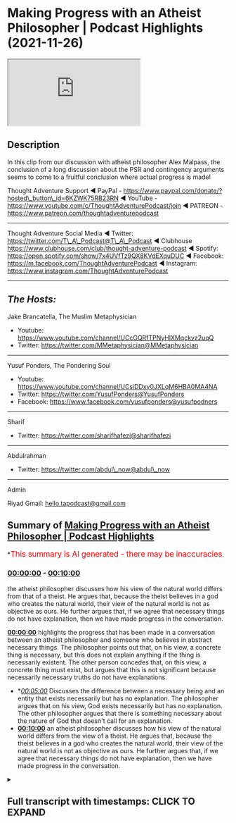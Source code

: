 # Making Progress with an Atheist Philosopher | Podcast Highlights (2021-11-26)

<iframe loading='lazy' src='https://www.youtube.com/embed/-WLQ5nteiQk'></iframe>

## Description

In this clip from our discussion with atheist philosopher Alex Malpass, the conclusion of a long discussion about the PSR and contingency arguments seems to come to a fruitful conclusion where actual progress is made!

Thought Adventure Support
◄ PayPal - https://www.paypal.com/donate/?hosted\_button\_id=6KZWK75RB23RN
◄ YouTube - https://www.youtube.com/c/ThoughtAdventurePodcast/join
◄ PATREON - https://www.patreon.com/thoughtadventurepodcast

***

Thought Adventure Social Media
◄ Twitter: https://twitter.com/T\_A\_Podcast​​@T\_A\_Podcast
◄ Clubhouse https://www.clubhouse.com/club/thought-adventure-podcast
◄ Spotify: https://open.spotify.com/show/7x4UVfTz9QX8KVdEXquDUC
◄ Facebook: https://m.facebook.com/ThoughtAdventurePodcast
◄ Instagram: https://www.instagram.com/ThoughtAdventurePodcast​

***

## *The Hosts:*

Jake Brancatella, The Muslim Metaphysician

*   Youtube: https://www.youtube.com/channel/UCcGQRfTPNyHlXMqckvz2uqQ
*   Twitter:  https://twitter.com/MMetaphysician​​@MMetaphysician

***

Yusuf Ponders, The Pondering Soul

*   Youtube: https://www.youtube.com/channel/UCsiDDxy0JXLqM6HBA0MA4NA
*   Twitter: https://twitter.com/YusufPonders​​@YusufPonders
*   Facebook: https://www.facebook.com/yusufponders​@yusufpodners

***

Sharif

*   Twitter: https://twitter.com/sharifhafezi​​@sharifhafezi

***

Abdulrahman

*   Twitter: https://twitter.com/abdul\_now​@abdul\_now

***

Admin

Riyad
Gmail: hello.tapodcast@gmail.com

## Summary of [Making Progress with an Atheist Philosopher | Podcast Highlights](https://www.youtube.com/watch?v=-WLQ5nteiQk)

\*<span style="color:red; font-size:125%">This summary is AI generated - there may be inaccuracies</span>.

### [00:00:00](https://www.youtube.com/watch?v=-WLQ5nteiQk\&t=0) - [00:10:00](https://www.youtube.com/watch?v=-WLQ5nteiQk\&t=600)

the atheist philosopher discusses how his view of the natural world differs from that of a theist. He argues that, because the theist believes in a god who creates the natural world, their view of the natural world is not as objective as ours. He further argues that, if we agree that necessary things do not have explanation, then we have made progress in the conversation.

**[00:00:00](https://www.youtube.com/watch?v=-WLQ5nteiQk\&t=0)**  highlights the progress that has been made in a conversation between an atheist philosopher and someone who believes in abstract necessary things. The philosopher points out that, on his view, a concrete thing is necessary, but this does not explain anything if the thing is necessarily existent. The other person concedes that, on this view, a concrete thing must exist, but argues that this is not significant because necessarily necessary truths do not have explanations.

*   \**[00:05:00](https://www.youtube.com/watch?v=-WLQ5nteiQk\&t=300)* Discusses the difference between a necessary being and an entity that exists necessarily but has no explanation. The philosopher argues that on his view, God exists necessarily but has no explanation. The other philosopher argues that there is something necessary about the nature of God that doesn't call for an explanation.
*   **[00:10:00](https://www.youtube.com/watch?v=-WLQ5nteiQk\&t=600)**  an atheist philosopher discusses how his view of the natural world differs from the view of a theist. He argues that, because the theist believes in a god who creates the natural world, their view of the natural world is not as objective as ours. He further argues that, if we agree that necessary things do not have explanation, then we have made progress in the conversation.

<details><summary><h2>Full transcript with timestamps: CLICK TO EXPAND</h2></summary>

[0:00:00](https://youtu.be/-WLQ5nteiQk?t=0) i don't think we i don't think we\
[0:00:02](https://youtu.be/-WLQ5nteiQk?t=2) necessarily and no pun intended started\
[0:00:04](https://youtu.be/-WLQ5nteiQk?t=4) there we i don't think we started there\
[0:00:06](https://youtu.be/-WLQ5nteiQk?t=6) so i think\
[0:00:08](https://youtu.be/-WLQ5nteiQk?t=8) we've made progress in in the\
[0:00:10](https://youtu.be/-WLQ5nteiQk?t=10) conversation that's just that's now i\
[0:00:12](https://youtu.be/-WLQ5nteiQk?t=12) look at it\
[0:00:20](https://youtu.be/-WLQ5nteiQk?t=20) right so then in that case\
[0:00:23](https://youtu.be/-WLQ5nteiQk?t=23) um there's a possible world in which\
[0:00:25](https://youtu.be/-WLQ5nteiQk?t=25) only abstract necessary things exist\
[0:00:29](https://youtu.be/-WLQ5nteiQk?t=29) and no concrete\
[0:00:31](https://youtu.be/-WLQ5nteiQk?t=31) um nothing concrete exists\
[0:00:34](https://youtu.be/-WLQ5nteiQk?t=34) uh yeah okay sure\
[0:00:37](https://youtu.be/-WLQ5nteiQk?t=37) i mean\
[0:00:37](https://youtu.be/-WLQ5nteiQk?t=37) i\
[0:00:39](https://youtu.be/-WLQ5nteiQk?t=39) i'm playing the game a bit an artist i'm\
[0:00:41](https://youtu.be/-WLQ5nteiQk?t=41) just wondering\
[0:00:48](https://youtu.be/-WLQ5nteiQk?t=48) where there's no beginning to time\
[0:00:51](https://youtu.be/-WLQ5nteiQk?t=51) every possible world overlaps with the\
[0:00:53](https://youtu.be/-WLQ5nteiQk?t=53) actual world\
[0:00:54](https://youtu.be/-WLQ5nteiQk?t=54) so\
[0:00:55](https://youtu.be/-WLQ5nteiQk?t=55) i mean unless the actual world at no\
[0:00:58](https://youtu.be/-WLQ5nteiQk?t=58) point contains any concrete things\
[0:01:00](https://youtu.be/-WLQ5nteiQk?t=60) then\
[0:01:01](https://youtu.be/-WLQ5nteiQk?t=61) um there isn't a possible world where\
[0:01:04](https://youtu.be/-WLQ5nteiQk?t=64) at no point is there a concrete thing\
[0:01:06](https://youtu.be/-WLQ5nteiQk?t=66) like if there's some concrete thing at\
[0:01:07](https://youtu.be/-WLQ5nteiQk?t=67) some point in the actual world then it's\
[0:01:09](https://youtu.be/-WLQ5nteiQk?t=69) not possible this is an entirely empty\
[0:01:12](https://youtu.be/-WLQ5nteiQk?t=72) world no concrete things in it but ah so\
[0:01:15](https://youtu.be/-WLQ5nteiQk?t=75) so that's so that yeah so then that's my\
[0:01:18](https://youtu.be/-WLQ5nteiQk?t=78) point is then that means that something\
[0:01:21](https://youtu.be/-WLQ5nteiQk?t=81) concrete is necessary\
[0:01:25](https://youtu.be/-WLQ5nteiQk?t=85) um\
[0:01:26](https://youtu.be/-WLQ5nteiQk?t=86) huh\
[0:01:28](https://youtu.be/-WLQ5nteiQk?t=88) i mean it follows that if there's\
[0:01:30](https://youtu.be/-WLQ5nteiQk?t=90) something concrete then it's necessary\
[0:01:32](https://youtu.be/-WLQ5nteiQk?t=92) that there's something hungry that's\
[0:01:33](https://youtu.be/-WLQ5nteiQk?t=93) true it doesn't follow it doesn't\
[0:01:36](https://youtu.be/-WLQ5nteiQk?t=96) i don't have to hold that there is but\
[0:01:37](https://youtu.be/-WLQ5nteiQk?t=97) um yeah i think that's right on the\
[0:01:39](https://youtu.be/-WLQ5nteiQk?t=99) aristotelian view that's right that\
[0:01:41](https://youtu.be/-WLQ5nteiQk?t=101) there's there couldn't be an empty world\
[0:01:42](https://youtu.be/-WLQ5nteiQk?t=102) unless the actual world is an empty\
[0:01:44](https://youtu.be/-WLQ5nteiQk?t=104) world\
[0:01:45](https://youtu.be/-WLQ5nteiQk?t=105) uh\
[0:01:46](https://youtu.be/-WLQ5nteiQk?t=106) right but then if that's the case then\
[0:01:48](https://youtu.be/-WLQ5nteiQk?t=108) now you have something necessary that's\
[0:01:50](https://youtu.be/-WLQ5nteiQk?t=110) concrete and now we go all the way back\
[0:01:53](https://youtu.be/-WLQ5nteiQk?t=113) to step one in which your your theory is\
[0:01:56](https://youtu.be/-WLQ5nteiQk?t=116) now radically different no no no no no\
[0:01:57](https://youtu.be/-WLQ5nteiQk?t=117) no no no\
[0:01:59](https://youtu.be/-WLQ5nteiQk?t=119) i don't have that there's a necessary\
[0:02:01](https://youtu.be/-WLQ5nteiQk?t=121) concrete thing but i think it's\
[0:02:02](https://youtu.be/-WLQ5nteiQk?t=122) necessary that there's something\
[0:02:04](https://youtu.be/-WLQ5nteiQk?t=124) concrete but each of those things could\
[0:02:05](https://youtu.be/-WLQ5nteiQk?t=125) be contingent it's just that there\
[0:02:07](https://youtu.be/-WLQ5nteiQk?t=127) couldn't be no\
[0:02:10](https://youtu.be/-WLQ5nteiQk?t=130) concrete things\
[0:02:11](https://youtu.be/-WLQ5nteiQk?t=131) right but it doesn't mean there is one\
[0:02:12](https://youtu.be/-WLQ5nteiQk?t=132) concrete thing that's necessary it's\
[0:02:14](https://youtu.be/-WLQ5nteiQk?t=134) just not\
[0:02:15](https://youtu.be/-WLQ5nteiQk?t=135) not individual but the\
[0:02:17](https://youtu.be/-WLQ5nteiQk?t=137) thing exists yeah but the genus i'm\
[0:02:19](https://youtu.be/-WLQ5nteiQk?t=139) saying\
[0:02:21](https://youtu.be/-WLQ5nteiQk?t=141) so when we're talking\
[0:02:22](https://youtu.be/-WLQ5nteiQk?t=142) or something what do you mean by the\
[0:02:23](https://youtu.be/-WLQ5nteiQk?t=143) genus\
[0:02:25](https://youtu.be/-WLQ5nteiQk?t=145) you mean the type\
[0:02:26](https://youtu.be/-WLQ5nteiQk?t=146) yeah the category of concrete\
[0:02:30](https://youtu.be/-WLQ5nteiQk?t=150) some of the category of something being\
[0:02:32](https://youtu.be/-WLQ5nteiQk?t=152) concrete\
[0:02:33](https://youtu.be/-WLQ5nteiQk?t=153) that's necessary\
[0:02:35](https://youtu.be/-WLQ5nteiQk?t=155) yeah so i'm not saying that therefore\
[0:02:36](https://youtu.be/-WLQ5nteiQk?t=156) you're forced into\
[0:02:38](https://youtu.be/-WLQ5nteiQk?t=158) oh a particular molecule or a pen yeah\
[0:02:41](https://youtu.be/-WLQ5nteiQk?t=161) yeah\
[0:02:42](https://youtu.be/-WLQ5nteiQk?t=162) i'm not saying that i'm not saying that\
[0:02:44](https://youtu.be/-WLQ5nteiQk?t=164) but\
[0:02:45](https://youtu.be/-WLQ5nteiQk?t=165) there\
[0:02:46](https://youtu.be/-WLQ5nteiQk?t=166) the\
[0:02:47](https://youtu.be/-WLQ5nteiQk?t=167) the category of concrete existence would\
[0:02:50](https://youtu.be/-WLQ5nteiQk?t=170) then be necessary\
[0:02:53](https://youtu.be/-WLQ5nteiQk?t=173) yeah okay well that's compatible with me\
[0:02:54](https://youtu.be/-WLQ5nteiQk?t=174) saying every concrete thing contingently\
[0:02:56](https://youtu.be/-WLQ5nteiQk?t=176) exists\
[0:02:58](https://youtu.be/-WLQ5nteiQk?t=178) yeah\
[0:02:59](https://youtu.be/-WLQ5nteiQk?t=179) right but now\
[0:03:01](https://youtu.be/-WLQ5nteiQk?t=181) to me it seems like you're getting a bit\
[0:03:04](https://youtu.be/-WLQ5nteiQk?t=184) closer to\
[0:03:05](https://youtu.be/-WLQ5nteiQk?t=185) the view that we're trying to represent\
[0:03:11](https://youtu.be/-WLQ5nteiQk?t=191) maybe a little bit but i'm not sure that\
[0:03:13](https://youtu.be/-WLQ5nteiQk?t=193) is significantly closer because\
[0:03:16](https://youtu.be/-WLQ5nteiQk?t=196) um\
[0:03:19](https://youtu.be/-WLQ5nteiQk?t=199) let's so let me see if i can retrace the\
[0:03:21](https://youtu.be/-WLQ5nteiQk?t=201) steps where we just got got to\
[0:03:23](https://youtu.be/-WLQ5nteiQk?t=203) make sure because maybe i'm missing this\
[0:03:25](https://youtu.be/-WLQ5nteiQk?t=205) but\
[0:03:25](https://youtu.be/-WLQ5nteiQk?t=205) um\
[0:03:28](https://youtu.be/-WLQ5nteiQk?t=208) what i i was advancing that view that\
[0:03:31](https://youtu.be/-WLQ5nteiQk?t=211) there's a beginning sequence of\
[0:03:32](https://youtu.be/-WLQ5nteiQk?t=212) contingent propositions let's say\
[0:03:34](https://youtu.be/-WLQ5nteiQk?t=214) contingent concretely existing things or\
[0:03:36](https://youtu.be/-WLQ5nteiQk?t=216) something\
[0:03:37](https://youtu.be/-WLQ5nteiQk?t=217) um\
[0:03:39](https://youtu.be/-WLQ5nteiQk?t=219) and you said well\
[0:03:42](https://youtu.be/-WLQ5nteiQk?t=222) that view suffers from this problem that\
[0:03:44](https://youtu.be/-WLQ5nteiQk?t=224) it can't explain why there's something\
[0:03:45](https://youtu.be/-WLQ5nteiQk?t=225) other than nothing\
[0:03:47](https://youtu.be/-WLQ5nteiQk?t=227) um\
[0:03:50](https://youtu.be/-WLQ5nteiQk?t=230) and then\
[0:03:51](https://youtu.be/-WLQ5nteiQk?t=231) you said well on our view there's\
[0:03:54](https://youtu.be/-WLQ5nteiQk?t=234) a necessary\
[0:03:55](https://youtu.be/-WLQ5nteiQk?t=235) concrete thing\
[0:03:57](https://youtu.be/-WLQ5nteiQk?t=237) um\
[0:03:58](https://youtu.be/-WLQ5nteiQk?t=238) then i said well problem with that is it\
[0:04:00](https://youtu.be/-WLQ5nteiQk?t=240) doesn't explain anything if it's a\
[0:04:01](https://youtu.be/-WLQ5nteiQk?t=241) necessarily existing concrete thing\
[0:04:05](https://youtu.be/-WLQ5nteiQk?t=245) and now you're saying well on the\
[0:04:06](https://youtu.be/-WLQ5nteiQk?t=246) aristotelian view it's necessary that\
[0:04:09](https://youtu.be/-WLQ5nteiQk?t=249) some concrete thing\
[0:04:10](https://youtu.be/-WLQ5nteiQk?t=250) exists\
[0:04:12](https://youtu.be/-WLQ5nteiQk?t=252) brackets if it's actually true that some\
[0:04:14](https://youtu.be/-WLQ5nteiQk?t=254) concrete thing exists whatever\
[0:04:17](https://youtu.be/-WLQ5nteiQk?t=257) um\
[0:04:17](https://youtu.be/-WLQ5nteiQk?t=257) what's the significance of that\
[0:04:19](https://youtu.be/-WLQ5nteiQk?t=259) concession\
[0:04:21](https://youtu.be/-WLQ5nteiQk?t=261) how does that\
[0:04:23](https://youtu.be/-WLQ5nteiQk?t=263) i'm not sure how it deals with them\
[0:04:24](https://youtu.be/-WLQ5nteiQk?t=264) because my rebuttal to your point was\
[0:04:27](https://youtu.be/-WLQ5nteiQk?t=267) you're not explaining anything if you've\
[0:04:30](https://youtu.be/-WLQ5nteiQk?t=270) got a necessarily existent\
[0:04:32](https://youtu.be/-WLQ5nteiQk?t=272) concrete thing because necessarily\
[0:04:35](https://youtu.be/-WLQ5nteiQk?t=275) necessary truths don't have explanations\
[0:04:39](https://youtu.be/-WLQ5nteiQk?t=279) yeah and i'm not sure that you're\
[0:04:41](https://youtu.be/-WLQ5nteiQk?t=281) disagreeing with me about that or not\
[0:04:45](https://youtu.be/-WLQ5nteiQk?t=285) yeah cause i originally i originally was\
[0:04:48](https://youtu.be/-WLQ5nteiQk?t=288) well i shouldn't say originally but the\
[0:04:50](https://youtu.be/-WLQ5nteiQk?t=290) step in the discussion i wanted to go\
[0:04:52](https://youtu.be/-WLQ5nteiQk?t=292) back to is when i was talking about\
[0:04:55](https://youtu.be/-WLQ5nteiQk?t=295) uh a possible world in which abstract\
[0:04:57](https://youtu.be/-WLQ5nteiQk?t=297) objects it exists but no concrete object\
[0:05:00](https://youtu.be/-WLQ5nteiQk?t=300) exists\
[0:05:01](https://youtu.be/-WLQ5nteiQk?t=301) originally you said yes but then you\
[0:05:03](https://youtu.be/-WLQ5nteiQk?t=303) thought given your aristotelian view of\
[0:05:05](https://youtu.be/-WLQ5nteiQk?t=305) what you were yeah i'm going to be\
[0:05:07](https://youtu.be/-WLQ5nteiQk?t=307) representing yeah if you're representing\
[0:05:10](https://youtu.be/-WLQ5nteiQk?t=310) if you're sticking to that then you're\
[0:05:12](https://youtu.be/-WLQ5nteiQk?t=312) saying no no that's not really going to\
[0:05:13](https://youtu.be/-WLQ5nteiQk?t=313) work so then\
[0:05:15](https://youtu.be/-WLQ5nteiQk?t=315) if the change but before we get to that\
[0:05:18](https://youtu.be/-WLQ5nteiQk?t=318) bit just whilst we were still on the\
[0:05:19](https://youtu.be/-WLQ5nteiQk?t=319) point that when i because you said on\
[0:05:22](https://youtu.be/-WLQ5nteiQk?t=322) our view necessarily existing concrete\
[0:05:23](https://youtu.be/-WLQ5nteiQk?t=323) thing exists and i said i don't\
[0:05:25](https://youtu.be/-WLQ5nteiQk?t=325) understand how that provides any\
[0:05:26](https://youtu.be/-WLQ5nteiQk?t=326) explanation i'm i before we start\
[0:05:28](https://youtu.be/-WLQ5nteiQk?t=328) talking about whether i think\
[0:05:31](https://youtu.be/-WLQ5nteiQk?t=331) there could be no concrete things i'm\
[0:05:33](https://youtu.be/-WLQ5nteiQk?t=333) just not clear whether whether you\
[0:05:34](https://youtu.be/-WLQ5nteiQk?t=334) agreed with that reply or whether you\
[0:05:36](https://youtu.be/-WLQ5nteiQk?t=336) disagreed with it\
[0:05:38](https://youtu.be/-WLQ5nteiQk?t=338) uh agreed with what that necessary\
[0:05:41](https://youtu.be/-WLQ5nteiQk?t=341) necessary troops don't have explanations\
[0:05:43](https://youtu.be/-WLQ5nteiQk?t=343) do you agree with that\
[0:05:46](https://youtu.be/-WLQ5nteiQk?t=346) um\
[0:05:46](https://youtu.be/-WLQ5nteiQk?t=346)Music
[0:05:48](https://youtu.be/-WLQ5nteiQk?t=348) in a sense that i don't really like the\
[0:05:51](https://youtu.be/-WLQ5nteiQk?t=351) explanation idea\
[0:05:53](https://youtu.be/-WLQ5nteiQk?t=353) so\
[0:05:54](https://youtu.be/-WLQ5nteiQk?t=354) if there's an entity x\
[0:05:57](https://youtu.be/-WLQ5nteiQk?t=357) that's concrete\
[0:05:58](https://youtu.be/-WLQ5nteiQk?t=358) and exists\
[0:06:00](https://youtu.be/-WLQ5nteiQk?t=360) and that's a necessary truth\
[0:06:03](https://youtu.be/-WLQ5nteiQk?t=363) nothing explains that exists\
[0:06:06](https://youtu.be/-WLQ5nteiQk?t=366) because necessary truth\
[0:06:08](https://youtu.be/-WLQ5nteiQk?t=368) right\
[0:06:10](https://youtu.be/-WLQ5nteiQk?t=370) no there's nothing we just\
[0:06:12](https://youtu.be/-WLQ5nteiQk?t=372) yeah there's nothing there's nothing\
[0:06:13](https://youtu.be/-WLQ5nteiQk?t=373) outside of the thing itself no that's\
[0:06:15](https://youtu.be/-WLQ5nteiQk?t=375) explaining okay no\
[0:06:17](https://youtu.be/-WLQ5nteiQk?t=377) so originally the criticism was i can't\
[0:06:20](https://youtu.be/-WLQ5nteiQk?t=380) explain why something rather than\
[0:06:22](https://youtu.be/-WLQ5nteiQk?t=382) nothing exists\
[0:06:24](https://youtu.be/-WLQ5nteiQk?t=384) and you're and i said well what happens\
[0:06:26](https://youtu.be/-WLQ5nteiQk?t=386) on your theory and you said well on our\
[0:06:28](https://youtu.be/-WLQ5nteiQk?t=388) theory god exists necessarily but now i\
[0:06:32](https://youtu.be/-WLQ5nteiQk?t=392) think i just can see that nothing\
[0:06:33](https://youtu.be/-WLQ5nteiQk?t=393) explains that so how\
[0:06:36](https://youtu.be/-WLQ5nteiQk?t=396) can we because now i'm showing that\
[0:06:37](https://youtu.be/-WLQ5nteiQk?t=397) you're winding up in the same place\
[0:06:40](https://youtu.be/-WLQ5nteiQk?t=400) but before we talk about that how it\
[0:06:42](https://youtu.be/-WLQ5nteiQk?t=402) still feels like you haven't\
[0:06:44](https://youtu.be/-WLQ5nteiQk?t=404) are you agreeing then that your theory\
[0:06:45](https://youtu.be/-WLQ5nteiQk?t=405) doesn't have an explanatory advantage\
[0:06:47](https://youtu.be/-WLQ5nteiQk?t=407) because it doesn't explain away why it\
[0:06:50](https://youtu.be/-WLQ5nteiQk?t=410) doesn't have anything to say about why\
[0:06:52](https://youtu.be/-WLQ5nteiQk?t=412) there's something rather than nothing\
[0:06:54](https://youtu.be/-WLQ5nteiQk?t=414) positing a being that exists necessarily\
[0:06:56](https://youtu.be/-WLQ5nteiQk?t=416) with no explanation\
[0:06:58](https://youtu.be/-WLQ5nteiQk?t=418) can't explain why something exists\
[0:06:59](https://youtu.be/-WLQ5nteiQk?t=419) rather than nothing can it\
[0:07:02](https://youtu.be/-WLQ5nteiQk?t=422) um\
[0:07:04](https://youtu.be/-WLQ5nteiQk?t=424) well\
[0:07:06](https://youtu.be/-WLQ5nteiQk?t=426) when you say why is there something\
[0:07:08](https://youtu.be/-WLQ5nteiQk?t=428) rather than nothing right and we're\
[0:07:10](https://youtu.be/-WLQ5nteiQk?t=430) including\
[0:07:11](https://youtu.be/-WLQ5nteiQk?t=431) uh concrete existence in that\
[0:07:14](https://youtu.be/-WLQ5nteiQk?t=434) i'm saying that if god is the necessary\
[0:07:16](https://youtu.be/-WLQ5nteiQk?t=436) being\
[0:07:17](https://youtu.be/-WLQ5nteiQk?t=437) and he exists in all possible worlds\
[0:07:20](https://youtu.be/-WLQ5nteiQk?t=440) yeah that x in the sense explains the\
[0:07:23](https://youtu.be/-WLQ5nteiQk?t=443) question of why there couldn't be\
[0:07:25](https://youtu.be/-WLQ5nteiQk?t=445) non-existence\
[0:07:27](https://youtu.be/-WLQ5nteiQk?t=447) but nothing explains why he exists so\
[0:07:30](https://youtu.be/-WLQ5nteiQk?t=450) it's only to take one step back\
[0:07:32](https://youtu.be/-WLQ5nteiQk?t=452) kind of explanation and then you find\
[0:07:34](https://youtu.be/-WLQ5nteiQk?t=454) that you're because if i say look it's\
[0:07:36](https://youtu.be/-WLQ5nteiQk?t=456) just a brute contingency that something\
[0:07:38](https://youtu.be/-WLQ5nteiQk?t=458) exists then you might rightly complain\
[0:07:40](https://youtu.be/-WLQ5nteiQk?t=460) that well take one further step back why\
[0:07:43](https://youtu.be/-WLQ5nteiQk?t=463) does that brute contingency exist i said\
[0:07:44](https://youtu.be/-WLQ5nteiQk?t=464) well no reason at all and you say ah\
[0:07:46](https://youtu.be/-WLQ5nteiQk?t=466) there's no reason then it's no good to\
[0:07:48](https://youtu.be/-WLQ5nteiQk?t=468) just give me one step of explanation\
[0:07:51](https://youtu.be/-WLQ5nteiQk?t=471) away from the kind of precipice of there\
[0:07:53](https://youtu.be/-WLQ5nteiQk?t=473) being no explanation beyond that but it\
[0:07:55](https://youtu.be/-WLQ5nteiQk?t=475) seems to me exactly what you've done by\
[0:07:57](https://youtu.be/-WLQ5nteiQk?t=477) just giving me you know just some object\
[0:07:59](https://youtu.be/-WLQ5nteiQk?t=479) exists necessarily but nothing explains\
[0:08:02](https://youtu.be/-WLQ5nteiQk?t=482) that\
[0:08:03](https://youtu.be/-WLQ5nteiQk?t=483) i mean if anything is is unsatisfying\
[0:08:05](https://youtu.be/-WLQ5nteiQk?t=485) explanation it must be that\
[0:08:08](https://youtu.be/-WLQ5nteiQk?t=488) mind if i jump in here because this is\
[0:08:09](https://youtu.be/-WLQ5nteiQk?t=489) this is great i mean i've been listening\
[0:08:10](https://youtu.be/-WLQ5nteiQk?t=490) this is this is awesome but so i think\
[0:08:13](https://youtu.be/-WLQ5nteiQk?t=493) at this point so i i think the the most\
[0:08:15](https://youtu.be/-WLQ5nteiQk?t=495) important\
[0:08:16](https://youtu.be/-WLQ5nteiQk?t=496) point here is that well\
[0:08:18](https://youtu.be/-WLQ5nteiQk?t=498) it seems like this is going to boil down\
[0:08:21](https://youtu.be/-WLQ5nteiQk?t=501) to the fact that on both views i'm not\
[0:08:23](https://youtu.be/-WLQ5nteiQk?t=503) saying you're necessarily committed to\
[0:08:24](https://youtu.be/-WLQ5nteiQk?t=504) this alex i'm just saying as far as the\
[0:08:26](https://youtu.be/-WLQ5nteiQk?t=506) discussion is concerned both these are\
[0:08:27](https://youtu.be/-WLQ5nteiQk?t=507) going to commit to something necessary\
[0:08:30](https://youtu.be/-WLQ5nteiQk?t=510) but right now there's the there's so\
[0:08:32](https://youtu.be/-WLQ5nteiQk?t=512) there's the question of the overall\
[0:08:33](https://youtu.be/-WLQ5nteiQk?t=513) theory\
[0:08:34](https://youtu.be/-WLQ5nteiQk?t=514) and wait how is there a difference\
[0:08:36](https://youtu.be/-WLQ5nteiQk?t=516) you're saying that there's something\
[0:08:37](https://youtu.be/-WLQ5nteiQk?t=517) necessary\
[0:08:38](https://youtu.be/-WLQ5nteiQk?t=518) has no explanation i'm saying there's\
[0:08:40](https://youtu.be/-WLQ5nteiQk?t=520) something necessary it has no\
[0:08:41](https://youtu.be/-WLQ5nteiQk?t=521) explanation\
[0:08:43](https://youtu.be/-WLQ5nteiQk?t=523) but\
[0:08:44](https://youtu.be/-WLQ5nteiQk?t=524) i'm not really sure that's the case so\
[0:08:45](https://youtu.be/-WLQ5nteiQk?t=525) first of all there's there is the\
[0:08:47](https://youtu.be/-WLQ5nteiQk?t=527) question of whether self-explanation\
[0:08:49](https://youtu.be/-WLQ5nteiQk?t=529) makes any sense and that's that's\
[0:08:50](https://youtu.be/-WLQ5nteiQk?t=530) controversial so we can either accept\
[0:08:52](https://youtu.be/-WLQ5nteiQk?t=532) that there is self-explanation or say\
[0:08:54](https://youtu.be/-WLQ5nteiQk?t=534) that something doesn't need an\
[0:08:56](https://youtu.be/-WLQ5nteiQk?t=536) explanation\
[0:08:57](https://youtu.be/-WLQ5nteiQk?t=537) now if we go for the latter something\
[0:09:00](https://youtu.be/-WLQ5nteiQk?t=540) doesn't need an explanation\
[0:09:02](https://youtu.be/-WLQ5nteiQk?t=542) we can either say it doesn't need an\
[0:09:04](https://youtu.be/-WLQ5nteiQk?t=544) explanation\
[0:09:06](https://youtu.be/-WLQ5nteiQk?t=546) by\
[0:09:06](https://youtu.be/-WLQ5nteiQk?t=546) a virtue of it\
[0:09:09](https://youtu.be/-WLQ5nteiQk?t=549) being necessary period and that can like\
[0:09:12](https://youtu.be/-WLQ5nteiQk?t=552) literally be the tree right outside my\
[0:09:14](https://youtu.be/-WLQ5nteiQk?t=554) door it just doesn't need an explanation\
[0:09:16](https://youtu.be/-WLQ5nteiQk?t=556) just that's just it or we can say that\
[0:09:19](https://youtu.be/-WLQ5nteiQk?t=559) there is something about the nature of\
[0:09:23](https://youtu.be/-WLQ5nteiQk?t=563) this thing\
[0:09:24](https://youtu.be/-WLQ5nteiQk?t=564) that doesn't call for an explanation in\
[0:09:28](https://youtu.be/-WLQ5nteiQk?t=568) a similar way although the analogy isn't\
[0:09:30](https://youtu.be/-WLQ5nteiQk?t=570) perfect so like an analytic truth like a\
[0:09:32](https://youtu.be/-WLQ5nteiQk?t=572) equals a\
[0:09:33](https://youtu.be/-WLQ5nteiQk?t=573) you're not going to ask for an\
[0:09:34](https://youtu.be/-WLQ5nteiQk?t=574) explanation for that now it's obviously\
[0:09:37](https://youtu.be/-WLQ5nteiQk?t=577) difficult to think of something like\
[0:09:38](https://youtu.be/-WLQ5nteiQk?t=578) that in in in the concrete world right\
[0:09:41](https://youtu.be/-WLQ5nteiQk?t=581) because it's not an analytic truth but\
[0:09:43](https://youtu.be/-WLQ5nteiQk?t=583) then\
[0:09:44](https://youtu.be/-WLQ5nteiQk?t=584) at least what we're saying is\
[0:09:46](https://youtu.be/-WLQ5nteiQk?t=586) that\
[0:09:47](https://youtu.be/-WLQ5nteiQk?t=587) these are two views and we're thinking\
[0:09:49](https://youtu.be/-WLQ5nteiQk?t=589) of the explanatory power\
[0:09:52](https://youtu.be/-WLQ5nteiQk?t=592) on one view\
[0:09:54](https://youtu.be/-WLQ5nteiQk?t=594) so\
[0:09:55](https://youtu.be/-WLQ5nteiQk?t=595) so on one view there's there's just\
[0:09:58](https://youtu.be/-WLQ5nteiQk?t=598) a rock that's self-explanatory on the\
[0:10:00](https://youtu.be/-WLQ5nteiQk?t=600) other view we're saying no no it's\
[0:10:03](https://youtu.be/-WLQ5nteiQk?t=603) it's something that self-explanatory or\
[0:10:04](https://youtu.be/-WLQ5nteiQk?t=604) something that doesn't require\
[0:10:05](https://youtu.be/-WLQ5nteiQk?t=605) explanation but in order for it to be\
[0:10:07](https://youtu.be/-WLQ5nteiQk?t=607) that\
[0:10:08](https://youtu.be/-WLQ5nteiQk?t=608) it's not that nature it's not it's not a\
[0:10:10](https://youtu.be/-WLQ5nteiQk?t=610) rock it's something that is in a\
[0:10:12](https://youtu.be/-WLQ5nteiQk?t=612) different category than these things\
[0:10:15](https://youtu.be/-WLQ5nteiQk?t=615) around us that you know the natural\
[0:10:17](https://youtu.be/-WLQ5nteiQk?t=617) world that does call for an explanation\
[0:10:19](https://youtu.be/-WLQ5nteiQk?t=619) so i it might be a bit tricky like in\
[0:10:21](https://youtu.be/-WLQ5nteiQk?t=621) the sense that when we look at a theory\
[0:10:22](https://youtu.be/-WLQ5nteiQk?t=622) from the outside okay well it explains\
[0:10:25](https://youtu.be/-WLQ5nteiQk?t=625) it that one explains it fine we're good\
[0:10:27](https://youtu.be/-WLQ5nteiQk?t=627) we're it's a stalemate but then i mean\
[0:10:30](https://youtu.be/-WLQ5nteiQk?t=630) in a sense you could say that about like\
[0:10:31](https://youtu.be/-WLQ5nteiQk?t=631) a solipsist versus an external world\
[0:10:33](https://youtu.be/-WLQ5nteiQk?t=633) realist well i mean he explains\
[0:10:35](https://youtu.be/-WLQ5nteiQk?t=635) everything i mean\
[0:10:36](https://youtu.be/-WLQ5nteiQk?t=636) yeah but look\
[0:10:39](https://youtu.be/-WLQ5nteiQk?t=639) here's\
[0:10:40](https://youtu.be/-WLQ5nteiQk?t=640) i mean if if what you're saying is\
[0:10:43](https://youtu.be/-WLQ5nteiQk?t=643) on our theistic theory the difference is\
[0:10:47](https://youtu.be/-WLQ5nteiQk?t=647) we've got\
[0:10:48](https://youtu.be/-WLQ5nteiQk?t=648) a thing\
[0:10:50](https://youtu.be/-WLQ5nteiQk?t=650) god whose nature\
[0:10:52](https://youtu.be/-WLQ5nteiQk?t=652) gives it the\
[0:10:53](https://youtu.be/-WLQ5nteiQk?t=653) i mean\
[0:10:55](https://youtu.be/-WLQ5nteiQk?t=655) just to be quick about it to get out of\
[0:10:57](https://youtu.be/-WLQ5nteiQk?t=657) jail free card i don't mean anything\
[0:10:58](https://youtu.be/-WLQ5nteiQk?t=658) offensive balance it's not any\
[0:11:00](https://youtu.be/-WLQ5nteiQk?t=660) accusation of deception or anything like\
[0:11:01](https://youtu.be/-WLQ5nteiQk?t=661) that but like the reason why this is\
[0:11:03](https://youtu.be/-WLQ5nteiQk?t=663) different from the other things is its\
[0:11:05](https://youtu.be/-WLQ5nteiQk?t=665) nature if i press further on that isn't\
[0:11:07](https://youtu.be/-WLQ5nteiQk?t=667) it really just that its nature is that\
[0:11:09](https://youtu.be/-WLQ5nteiQk?t=669) it exists necessarily i mean and and\
[0:11:12](https://youtu.be/-WLQ5nteiQk?t=672) then now what we're talking about is\
[0:11:13](https://youtu.be/-WLQ5nteiQk?t=673) just actually it's just not a contingent\
[0:11:16](https://youtu.be/-WLQ5nteiQk?t=676) proposition i mean i'm okay with\
[0:11:18](https://youtu.be/-WLQ5nteiQk?t=678) necessary propositions not having\
[0:11:20](https://youtu.be/-WLQ5nteiQk?t=680) explanations so like\
[0:11:22](https://youtu.be/-WLQ5nteiQk?t=682) that's fine it's just that if if all you\
[0:11:24](https://youtu.be/-WLQ5nteiQk?t=684) mean by its nature\
[0:11:26](https://youtu.be/-WLQ5nteiQk?t=686) being special is that it's a necessarily\
[0:11:28](https://youtu.be/-WLQ5nteiQk?t=688) existing thing then i just don't see how\
[0:11:30](https://youtu.be/-WLQ5nteiQk?t=690) that progresses dialectic anywhere\
[0:11:32](https://youtu.be/-WLQ5nteiQk?t=692) because\
[0:11:33](https://youtu.be/-WLQ5nteiQk?t=693) if what we're saying is the reason why\
[0:11:34](https://youtu.be/-WLQ5nteiQk?t=694) there's something rather than nothing is\
[0:11:36](https://youtu.be/-WLQ5nteiQk?t=696) because something exists necessarily\
[0:11:38](https://youtu.be/-WLQ5nteiQk?t=698) then you can't be an advantage in terms\
[0:11:40](https://youtu.be/-WLQ5nteiQk?t=700) of explanation because aren't we just\
[0:11:42](https://youtu.be/-WLQ5nteiQk?t=702) agreeing that necessary things don't\
[0:11:44](https://youtu.be/-WLQ5nteiQk?t=704) have explanation so positing another\
[0:11:46](https://youtu.be/-WLQ5nteiQk?t=706) necessary thing can't help you in terms\
[0:11:48](https://youtu.be/-WLQ5nteiQk?t=708) of explanation because it's just yeah\
[0:11:49](https://youtu.be/-WLQ5nteiQk?t=709) well i don't know\
[0:11:51](https://youtu.be/-WLQ5nteiQk?t=711) i guess we are agreeing one second hold\
[0:11:53](https://youtu.be/-WLQ5nteiQk?t=713) on a second i'm direct man i think if\
[0:11:56](https://youtu.be/-WLQ5nteiQk?t=716) we're agreeing on that we've made\
[0:11:58](https://youtu.be/-WLQ5nteiQk?t=718) progress\
[0:12:00](https://youtu.be/-WLQ5nteiQk?t=720) as far as i'm concerned in the\
[0:12:02](https://youtu.be/-WLQ5nteiQk?t=722) conversation because i don't think we i\
[0:12:04](https://youtu.be/-WLQ5nteiQk?t=724) don't think we necessarily and no pun\
[0:12:07](https://youtu.be/-WLQ5nteiQk?t=727) intended started there we i don't think\
[0:12:09](https://youtu.be/-WLQ5nteiQk?t=729) we started there so i think\
[0:12:11](https://youtu.be/-WLQ5nteiQk?t=731) we've made progress in in the\
[0:12:13](https://youtu.be/-WLQ5nteiQk?t=733) conversation that's just i look at it

</details>

